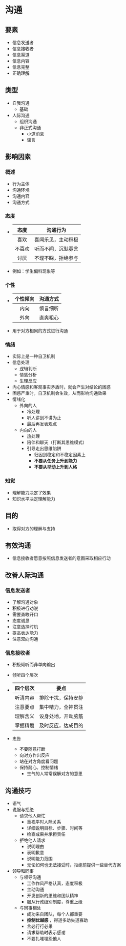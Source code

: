 # 沟通

## 要素

- 信息发送者
- 信息接收者
- 信息渠道
- 信息内容
- 信息完整
- 正确理解

## 类型

- 自我沟通
  - 基础
- 人际沟通
  - 组织沟通
  - 非正式沟通
    - 小道消息
    - 谣言

## 影响因素

### 概述

- 行为主体
- 沟通环境
- 沟通内容
- 沟通方式

### 态度

- |  态度  |      沟通行为      |
  | :----: | :----------------: |
  |  喜欢  | 喜闻乐见，主动积极 |
  | 不喜欢 | 听而不闻，沉默寡言 |
  |  讨厌  | 不理不睬，拒绝参与 |

- 例如：学生偏科现象等

### 个性

- | 个性倾向 | 沟通方式 |
  | :------: | :------: |
  |   内向   | 慎言细听 |
  |   外向   | 直爽粗心 |

- 用于对方相同的方式进行沟通

### 情绪

- 实际上是一种自卫机制
- 信息处理
  - 逻辑判断
  - 情感分析
  - 生理反应
- 内心情感和客观事实矛盾时，就会产生对结论的困惑
- 困惑严重时，自卫机制会生效，从而影响沟通效果
- 情绪化
  - 外向的人
    - 冷处理
    - 听人讲到不讲为止
    - 最后再发表观点
  - 内向的人
    - 热处理
    - 陪伴和聊天（打断其思维模式）
    - 引导走出思维陷阱
      - 归因到稳定和不稳定因素上
      - **不要从任务上升到能力**
      - **不要从举动上升到人格**

### 知觉

- 理解能力决定了效果
- 知识水平决定理解能力

## 目的

- 取得对方的理解与支持

## 有效沟通

- 信息接收者愿意按照信息发送者的意图采取相应行动

## 改善人际沟通

### 信息发送者

- 了解沟通对象
- 积极进行劝说
- 需要勇敢开口
- 态度诚恳
- 注意选择时机
- 提高表达能力
- 注意双向沟通

### 信息接收者

- 积极倾听而非单向输出

- 倾听四个层次

- | 四个层次 |        要点        |
  | :------: | :----------------: |
  | 听清内容 | 排除干扰，保持安静 |
  | 注意要点 | 集中精力，全神贯注 |
  | 理解含义 | 设身处地，开动脑筋 |
  | 掌握精髓 | 及时反应，达成目的 |

- 忠告

  - 不要随意打断
  - 向对方作出反应
  - 站在对方角度看问题
  - 保持耐心，控制情绪
    - 生气的人常常误解对方的意思

## 沟通技巧

- 语气
- 说服与拒绝
  - 请求他人帮忙
    - 重视平时人际关系
    - 详细说明目标、步骤、时间等
    - 检查成果并承担责任
  - 拒绝他人请求
    - 说明理由
    - 表明歉意
    - 说明能力范围
    - 无论如何也无法接受时，拒绝前提供一些替代方案
- 领导和同事
  - 与领导沟通
    - 工作作风严格认真，态度积极
    - 主动沟通
    - 开发创新的思维和团队精神
    - 服从行政级别制度，尊重上级
  - 与同事相处
    - 成功来自团队，每个人都重要
    - **控制优越感** ，得道多助失道寡助
    - 言必行行必果
    - 请求帮助时表示感谢
    - 不要扎堆埋怨他人